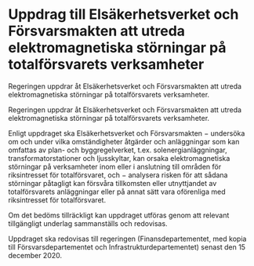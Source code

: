 # Uppdrag till Elsäkerhetsverket och Försvarsmakten att utreda elektromagnetiska störningar på totalförsvarets verksamheter

Regeringen uppdrar åt Elsäkerhetsverket och Försvarsmakten att utreda elektromagnetiska störningar på totalförsvarets verksamheter.

Regeringen uppdrar åt Elsäkerhetsverket och Försvarsmakten att utreda elektromagnetiska störningar på totalförsvarets verksamheter.

Enligt uppdraget ska Elsäkerhetsverket och Försvarsmakten
− undersöka om och under vilka omständigheter åtgärder och
anläggningar som kan omfattas av plan- och byggregelverket, t.ex.
solenergianläggningar, transformatorstationer och ljusskyltar, kan orsaka elektromagnetiska störningar på verksamheter inom eller i anslutning till områden för riksintresset för totalförsvaret, och
− analysera risken för att sådana störningar påtagligt kan försvåra
tillkomsten eller utnyttjandet av totalförsvarets anläggningar eller på
annat sätt vara oförenliga med riksintresset för totalförsvaret.

Om det bedöms tillräckligt kan uppdraget utföras genom att relevant
tillgängligt underlag sammanställs och redovisas.

Uppdraget ska redovisas till regeringen (Finansdepartementet, med kopia till Försvarsdepartementet och Infrastrukturdepartementet) senast den 15 december 2020.

